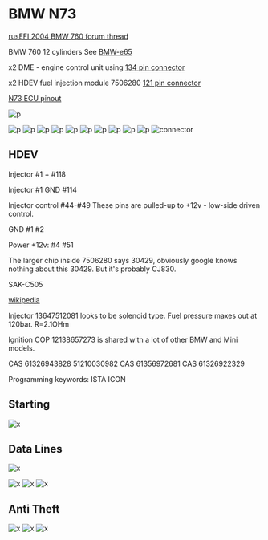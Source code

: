 # BMW N73

[rusEFI 2004 BMW 760 forum thread](https://rusefi.com/forum/viewtopic.php?f=2&t=1845)

BMW 760 12 cylinders
See [BMW-e65](BMW-e65)

x2 DME - engine control unit using [134 pin connector](OEM-connectors#134)

x2 HDEV fuel injection module 7506280 [121 pin connector](OEM-connectors#121)

[N73 ECU pinout](https://docs.google.com/spreadsheets/d/1W5Unmn0BxpyJrF7ygtsBidWyytZWV2f26zL1YWcE44c/)

![p](OEM-Docs/Bmw/2003_7_Series_e65/2003_N73_engine_part-1.png)

![p](OEM-Docs/Bmw/2003_7_Series_e65/2003_N73_engine_1.png)
![p](OEM-Docs/Bmw/2003_7_Series_e65/2003_N73_engine_2.png)
![p](OEM-Docs/Bmw/2003_7_Series_e65/2003_N73_engine_3.png)
![p](OEM-Docs/Bmw/2003_7_Series_e65/2003_N73_engine_4.png)
![p](OEM-Docs/Bmw/2003_7_Series_e65/2003_N73_engine_5.png)
![p](OEM-Docs/Bmw/2003_7_Series_e65/2003_N73_engine_6.png)
![p](OEM-Docs/Bmw/2003_7_Series_e65/2003_N73_engine_7.png)
![p](OEM-Docs/Bmw/2003_7_Series_e65/2003_N73_engine_8.png)
![p](OEM-Docs/Bmw/2003_7_Series_e65/2003_N73_engine_9.png)
![p](OEM-Docs/Bmw/2003_7_Series_e65/2003_N73_engine_10.png)
![connector](OEM-Docs/TE/Connector_121_pinout.jpg)

## HDEV

Injector #1 + #118

Injector #1 GND #114

Injector control #44-#49
These pins are pulled-up to +12v - low-side driven control.

GND #1 #2

Power +12v: #4 #51

The larger chip inside 7506280 says 30429, obviously google knows nothing about this 30429. But it's probably CJ830.

SAK-C505

[wikipedia](https://en.wikipedia.org/wiki/BMW_7_Series_(E65))

Injector 13647512081 looks to be solenoid type. Fuel pressure maxes out at 120bar.
R=2.1OHm

Ignition COP 12138657273 is shared with a lot of other BMW and Mini models.

CAS 61326943828 51210030982
CAS 61356972681
CAS 61326922329

Programming keywords:
ISTA ICON

## Starting

![x](OEM-Docs/Bmw/2003_7_Series_e65/2004-760-starting.png)

## Data Lines

![x](OEM-Docs/Bmw/2003_7_Series_e65/2004-760-obd.png)

![x](OEM-Docs/Bmw/2003_7_Series_e65/2004-760-data-buses-1.png)
![x](OEM-Docs/Bmw/2003_7_Series_e65/2004-760-data-buses-2.png)
![x](OEM-Docs/Bmw/2003_7_Series_e65/2004-760-data-buses-3.png)

## Anti Theft

![x](OEM-Docs/Bmw/2003_7_Series_e65/2004-760-anti-theft-1.png)
![x](OEM-Docs/Bmw/2003_7_Series_e65/2004-760-anti-theft-1.png)
![x](OEM-Docs/Bmw/2003_7_Series_e65/2004-760-anti-theft-1.png)
